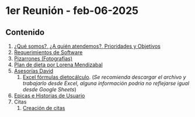 # 1er Reunión - feb-06-2025

## Contenido

1. [¿Qué somos?, ¿A quién atendemos?, Prioridades y Objetivos](./nosotros/nosotros.png)
2. [Requerimientos de Software](https://docs.google.com/document/d/1RmOMpKeZ9XW2bLhkbv60YhoURoQoVh6NG7p35GC2HfY/edit?tab=t.0#heading=h.ch0ua7wmgt2e)
3. [Pizarrones (Fotografías)](https://drive.google.com/drive/folders/1xzSU2FvYMJ0FUUQ61IK06SSVKvtlDxv4?hl=es)
4. [Plan de dieta por Lorena Mendizabal](https://drive.google.com/drive/folders/1xo10DQko5NIA4IcDTyH213Qk4CWEk86f?hl=es)
5. [Asesorías David](https://drive.google.com/drive/folders/1XLMn-3zAtnoJp-h9YuRxb90oBlFK3Xw3?hl=es)
   1. [Excel fórmulas dietocálculo](https://docs.google.com/spreadsheets/d/1s78fjfSze-kaOj6Tkxzc-PolM9R1wRvm/edit?gid=622333526#gid=622333526).
      (_Se recomienda descargar el archivo y trabajarlo desde Excel, alguna información podría no reflejarse igual desde Google Sheets_)
6. [Epicas e Historias de Usuario](./epics&UserStories.png)
7. Citas
   1. [Creación de citas](./creacionDeCitas.md)
